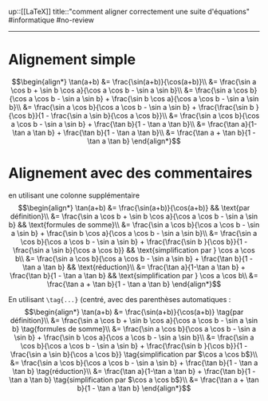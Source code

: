 up::[[LaTeX]]
title::"comment aligner correctement une suite d'équations"
#informatique #no-review 

----

# Alignement simple
$$\begin{align*}
\tan(a+b) &= \frac{\sin(a+b)}{\cos(a+b)}\\
&= \frac{\sin a \cos b + \sin b \cos a}{\cos a \cos b - \sin a \sin b}\\
&= \frac{\sin a \cos b}{\cos a \cos b - \sin a \sin b} + \frac{\sin b \cos a}{\cos a \cos b - \sin a \sin b}\\
&= \frac{\sin a \cos b}{\cos a \cos b - \sin a \sin b} + \frac{\frac{\sin b }{\cos b}}{1 - \frac{\sin a \sin b}{\cos a \cos b}}\\
&= \frac{\sin a \cos b}{\cos a \cos b - \sin a \sin b} + \frac{\tan b}{1 - \tan a \tan b}\\
&= \frac{\tan a}{1-\tan a \tan b} + \frac{\tan b}{1 - \tan a \tan b}\\
&= \frac{\tan a + \tan b}{1 - \tan a \tan b}
\end{align*}$$

# Alignement **avec des commentaires**

en utilisant une colonne supplémentaire
$$\begin{align*}
\tan(a+b) &= \frac{\sin(a+b)}{\cos(a+b)} && \text{par définition}\\
&= \frac{\sin a \cos b + \sin b \cos a}{\cos a \cos b - \sin a \sin b} && \text{formules de somme}\\
&= \frac{\sin a \cos b}{\cos a \cos b - \sin a \sin b} + \frac{\sin b \cos a}{\cos a \cos b - \sin a \sin b}\\
&= \frac{\sin a \cos b}{\cos a \cos b - \sin a \sin b} + \frac{\frac{\sin b }{\cos b}}{1 - \frac{\sin a \sin b}{\cos a \cos b}} && \text{simplification par } \cos a \cos b\\
&= \frac{\sin a \cos b}{\cos a \cos b - \sin a \sin b} + \frac{\tan b}{1 - \tan a \tan b} && \text{réduction}\\
&= \frac{\tan a}{1-\tan a \tan b} + \frac{\tan b}{1 - \tan a \tan b} && \text{simplification par } \cos a \cos b\\
&= \frac{\tan a + \tan b}{1 - \tan a \tan b}
\end{align*}$$


En utilisant `\tag{...}` (centré, avec des parenthèses automatiques :
$$\begin{align*}
\tan(a+b) &= \frac{\sin(a+b)}{\cos(a+b)} \tag{par définition}\\
&= \frac{\sin a \cos b + \sin b \cos a}{\cos a \cos b - \sin a \sin b} \tag{formules de somme}\\
&= \frac{\sin a \cos b}{\cos a \cos b - \sin a \sin b} + \frac{\sin b \cos a}{\cos a \cos b - \sin a \sin b}\\
&= \frac{\sin a \cos b}{\cos a \cos b - \sin a \sin b} + \frac{\frac{\sin b }{\cos b}}{1 - \frac{\sin a \sin b}{\cos a \cos b}} \tag{simplification par $\cos a \cos b$}\\
&= \frac{\sin a \cos b}{\cos a \cos b - \sin a \sin b} + \frac{\tan b}{1 - \tan a \tan b} \tag{réduction}\\
&= \frac{\tan a}{1-\tan a \tan b} + \frac{\tan b}{1 - \tan a \tan b} \tag{simplification par $\cos a \cos b$}\\
&= \frac{\tan a + \tan b}{1 - \tan a \tan b}
\end{align*}$$



